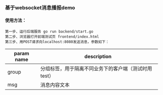 ### 基于websocket消息播报demo

#### 使用方法：
    第一步、运行后端服务 go run backend/start.go
    第二步、浏览器打开前端测试页 frontend/index.html
    第三步、用POST请求向localhost:8080发送消息，参数如下：
| param name | description |
| ----- | ---- |
| group | 分组标签，用于隔离不同业务下的客户端（测试时用test） |
| msg | 消息内容文本 |